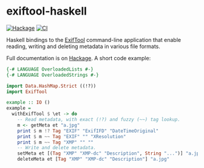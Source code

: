 # exiftool-haskell

[![Hackage](https://img.shields.io/hackage/v/exiftool)](https://hackage.haskell.org/package/exiftool)
[![CI](https://github.com/marhop/exiftool-haskell/actions/workflows/ci.yml/badge.svg)](https://github.com/marhop/exiftool-haskell/actions/workflows/ci.yml)

Haskell bindings to the [ExifTool](https://exiftool.org) command-line
application that enable reading, writing and deleting metadata in various file
formats.

Full documentation is on [Hackage](https://hackage.haskell.org/package/exiftool/docs/ExifTool.html).
A short code example:

```haskell
{-# LANGUAGE OverloadedLists #-}
{-# LANGUAGE OverloadedStrings #-}

import Data.HashMap.Strict ((!?))
import ExifTool

example :: IO ()
example =
  withExifTool $ \et -> do
    -- Read metadata, with exact (!?) and fuzzy (~~) tag lookup.
    m <- getMeta et "a.jpg"
    print $ m !? Tag "EXIF" "ExifIFD" "DateTimeOriginal"
    print $ m ~~ Tag "EXIF" "" "XResolution"
    print $ m ~~ Tag "XMP" "" ""
    -- Write and delete metadata.
    setMeta et [(Tag "XMP" "XMP-dc" "Description", String "...")] "a.jpg"
    deleteMeta et [Tag "XMP" "XMP-dc" "Description"] "a.jpg"
```
